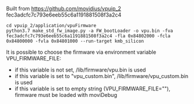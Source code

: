 Built from https://github.com/movidius/vpuip_2 fec3adcfc7c793e6eeb55c6a1191881508f3a2c4

```
cd vpuip_2/application/vpuFirmware
python3.7 make_std_fw_image.py -a FW_bootLoader -o vpu.bin -fva fec3adcfc7c793e6eeb55c6a1191881508f3a2c4 -fla 0x84802000 -fcla 0x84800000 -fvla 0x84801000 --run-target kmb_silicon
```

It is possible to choose the firmware via environment variable VPU_FIRMWARE_FILE:
* if this variable is not set, /lib/firmware/vpu.bin is used
* if this variable is set to "vpu_custom.bin", /lib/firmware/vpu_custom.bin is used
* if this variable is set to empty string (VPU_FIRMWARE_FILE=""), firmware must be loaded with moviDebug
